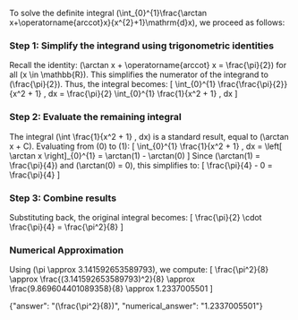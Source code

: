 

To solve the definite integral \(\int_{0}^{1}\frac{\arctan x+\operatorname{arccot}x}{x^{2}+1}\mathrm{d}x\), we proceed as follows:

### Step 1: Simplify the integrand using trigonometric identities
Recall the identity: \(\arctan x + \operatorname{arccot} x = \frac{\pi}{2}\) for all \(x \in \mathbb{R}\). This simplifies the numerator of the integrand to \(\frac{\pi}{2}\). Thus, the integral becomes:
\[
\int_{0}^{1} \frac{\frac{\pi}{2}}{x^2 + 1} \, dx = \frac{\pi}{2} \int_{0}^{1} \frac{1}{x^2 + 1} \, dx
\]

### Step 2: Evaluate the remaining integral
The integral \(\int \frac{1}{x^2 + 1} \, dx\) is a standard result, equal to \(\arctan x + C\). Evaluating from \(0\) to \(1\):
\[
\int_{0}^{1} \frac{1}{x^2 + 1} \, dx = \left[ \arctan x \right]_{0}^{1} = \arctan(1) - \arctan(0)
\]
Since \(\arctan(1) = \frac{\pi}{4}\) and \(\arctan(0) = 0\), this simplifies to:
\[
\frac{\pi}{4} - 0 = \frac{\pi}{4}
\]

### Step 3: Combine results
Substituting back, the original integral becomes:
\[
\frac{\pi}{2} \cdot \frac{\pi}{4} = \frac{\pi^2}{8}
\]

### Numerical Approximation
Using \(\pi \approx 3.141592653589793\), we compute:
\[
\frac{\pi^2}{8} \approx \frac{(3.141592653589793)^2}{8} \approx \frac{9.869604401089358}{8} \approx 1.2337005501
\]

{"answer": "\(\frac{\pi^2}{8}\)", "numerical_answer": "1.2337005501"}